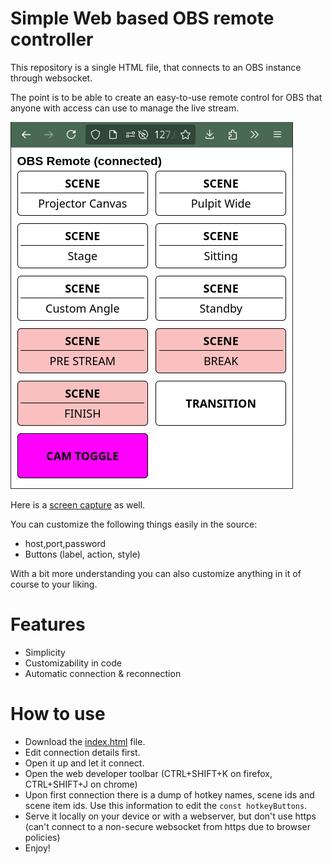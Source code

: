 # Simple Web based OBS  remote controller

This repository is a single HTML file, that connects to an OBS instance through websocket.

The point is to be able to create an easy-to-use remote control for OBS that anyone with access can use
to manage the live stream.

![screenshot.png](assets/screenshot.png)

Here is a [screen capture](https://github.com/KopiasCsaba/customizeable_obs_remote_html/raw/refs/heads/main/assets/obsremotescreencapture.mp4) as well.

You can customize the following things easily in the source:
 * host,port,password
 * Buttons (label, action, style)

With a bit more understanding you can also customize anything in it of course to your liking.
 
# Features
 * Simplicity
 * Customizability in code
 * Automatic connection & reconnection

# How to use
 * Download the [index.html](https://github.com/KopiasCsaba/customizeable_obs_remote_html/raw/refs/heads/main/index.html) file.
 * Edit connection details first.
 * Open it up and let it connect.
 * Open the web developer toolbar (CTRL+SHIFT+K on firefox, CTRL+SHIFT+J on chrome)
 * Upon first connection there is a dump of hotkey names, scene ids and scene item ids. Use this information to edit the `const hotkeyButtons`.
 * Serve it locally on your device or with a webserver, but don't use https (can't connect to a non-secure websocket from https due to browser policies)
 * Enjoy!

